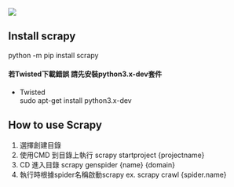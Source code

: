 <img src="https://miro.medium.com/max/1200/1*YJNS0JVl7RsVDTmORGZ6xA.png"></img>
## Install scrapy  
python -m pip install scrapy  
#### 若Twisted下載錯誤  請先安裝python3.x-dev套件  
- Twisted  
sudo apt-get install python3.x-dev  

## How to use Scrapy
1. 選擇創建目錄  
2. 使用CMD 到目錄上執行 scrapy startproject {projectname}  
3. CD 進入目錄 scrapy genspider {name} {domain}  
4. 執行時根據spider名稱啟動scrapy   ex. scrapy crawl {spider.name}  
